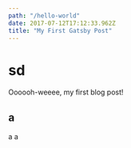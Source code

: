 ```yaml
---
path: "/hello-world"
date: 2017-07-12T17:12:33.962Z
title: "My First Gatsby Post"
---
```


# sd

Oooooh-weeee, my first blog post!

## a
a
a
